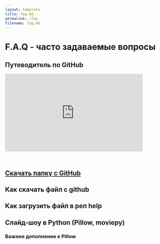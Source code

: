 ```yaml
---
layout: template
title: faq.md
permalink: /faq
filename: faq.md
---
```


<link rel="stylesheet" href="./faq/style.css">

# F.A.Q - часто задаваемые вопросы

## Путеводитель по GitHub

<div style="width: 100%;"><div style="position: relative; padding-bottom: 56.53%; padding-top: 0; height: 0;"><iframe title="Interactive image" frameborder="0" width="1000" height="481" style="position: absolute; top: 0; left: 0; width: 90%; height: 90%;" src="https://view.genial.ly/6370c813839aab0012df70f9" type="text/html" allowscriptaccess="always" allowfullscreen="true" scrolling="yes" allownetworking="all"></iframe> </div> </div>

## [Скачать папку с GitHub](https://downgit.github.io/#/home)

## Как скачать файл с github

<script async src="https://telegram.org/js/telegram-widget.js?21" data-telegram-post="group142tpu/249" data-width="100%"></script>

## Как загрузить файл в реп help

<script async src="https://telegram.org/js/telegram-widget.js?21" data-telegram-post="lyctpu/4" data-width="100%"></script>

## Слайд-шоу в Python (Pillow, moviepy)

<script async src="https://telegram.org/js/telegram-widget.js?21" data-telegram-post="lyctpu/7" data-width="100%"></script>

### Важное дополнение к Pillow

<script async src="https://telegram.org/js/telegram-widget.js?21" data-telegram-post="group142tpu/254" data-width="100%"></script>

<script async src="https://telegram.org/js/telegram-widget.js?21" data-telegram-post="lyctpu/8" data-width="100%"></script>
